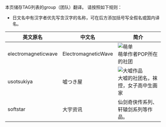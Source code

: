 本页储存TAG列表的group（团队）翻译。
请按照如下规则：
* 日文名中有汉字者优先写含汉字的名称，可在后方添加括号写全假名或国内译名。

| 英文原名 | 中文名 | 简介 |
| -------- | ---------------------- | ---------------------------------------- |
| electromagneticwave | ElectromagneticWave | ![萌单](http://ww2.sinaimg.cn/large/6c84b2d6gw1f3614z9jokj205k07ndg1.jpg)<br>萌单作者POP所在的社团 |
| usotsukiya | 嘘つき屋 | ![大嘘作品](http://exhentai.org/t/72/3c/723ca0e20e7cbf1b9f83c3a082c37b560de437aa-2602261-1787-2500-jpg_l.jpg)<br>大嘘的社团名，袜控，女子高中生画家 |
| softstar | 大宇资讯 | 仙剑奇侠传系列、轩辕剑系列等作品。 |